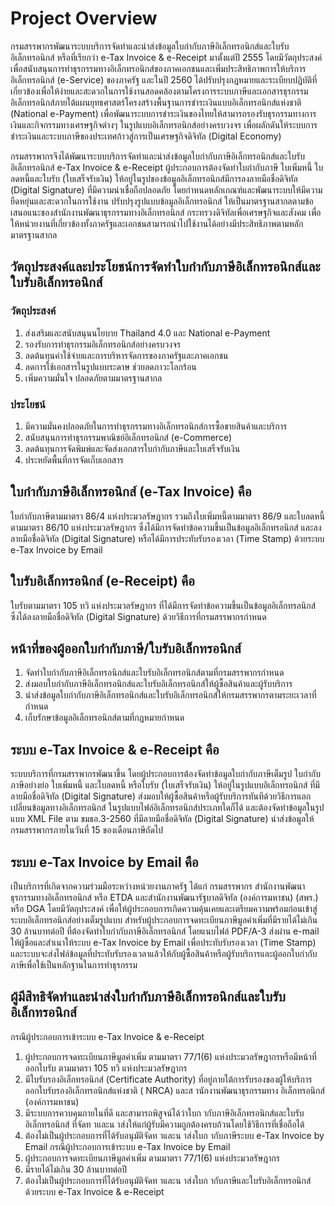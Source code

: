 Project Overview
==

กรมสรรพากรพัฒนาระบบบริการจัดทำและนำส่งข้อมูลใบกำกับภาษีอิเล็กทรอนิกส์และใบรับอิเล็กทรอนิกส์ หรือที่เรียกว่า e-Tax Invoice & e-Receipt มาตั้งแต่ปี 2555 โดยมีวัตถุประสงค์เพื่อสนับสนุนการทำธุรกรรมทางอิเล็กทรอนิกส์ของภาคเอกชนและเพิ่มประสิทธิภาพการให้บริการอิเล็กทรอนิกส์ (e-Service) ของภาครัฐ และในปี 2560 ได้ปรับปรุงกฎหมายและระเบียบปฏิบัติที่เกี่ยวข้องเพื่อให้ง่ายและสะดวกในการใช้งานสอดคล้องตามโครงการระบบภาษีและเอกสารธุรกรรมอิเล็กทรอนิกส์ภายใต้แผนยุทธศาสตร์โครงสร้างพื้นฐานการชำระเงินแบบอิเล็กทรอนิกส์แห่งชาติ (National e-Payment) เพื่อพัฒนาระบบการชำระเงินของไทยให้สามารถรองรับธุรกรรมทางการเงินและกิจกรรมทางเศรษฐกิจต่างๆ ในรูปแบบอิเล็กทรอนิกส์อย่างครบวงจร เพื่อผลักดันให้ระบบการชำระเงินและระบบภาษีของประเทศก้าวสู่การเป็นเศรษฐกิจดิจิทัล (Digital Economy)

‌กรมสรรพากรจึงได้พัฒนาระบบบริการจัดทำและนำส่งข้อมูลใบกำกับภาษีอิเล็กทรอนิกส์และใบรับอิเล็กทรอนิกส์ e-Tax Invoice & e-Receipt ผู้ประกอบการต้องจัดทำใบกำกับภาษี ใบเพิ่มหนี้ ใบลดหนี้และใบรับ (ใบเสร็จรับเงิน) ให้อยู่ในรูปของข้อมูลอิเล็กทรอนิกส์มีการลงลายมือชื่อดิจิทัล (Digital Signature) ที่มีความน่าเชื่อถือปลอดภัย โดยกำหนดหลักเกณฑ์และพัฒนาระบบให้มีความยืดหยุ่นและสะดวกในการใช้งาน ปรับปรุงรูปแบบข้อมูลอิเล็กทรอนิกส์ ให้เป็นมาตรฐานสากลตามข้อเสนอแนะของสำนักงานพัฒนาธุรกรรมทางอิเล็กทรอนิกส์ กระทรวงดิจิทัลเพื่อเศรษฐกิจและสังคม เพื่อให้หน่วยงานที่เกี่ยวข้องทั้งภาครัฐและเอกชนสามารถนำไปใช้งานได้อย่างมีประสิทธิภาพตามหลักมาตรฐานสากล


## วัตถุประสงค์และประโยชน์การจัดทำใบกำกับภาษีอิเล็กทรอนิกส์และใบรับอิเล็กทรอนิกส์

### วัตถุประสงค์‌

1.  ส่งเสริมและสนับสนุนนโยบาย Thailand 4.0 และ National e-Payment    
2.  รองรับการทำธุรกรรมอิเล็กทรอนิกส์อย่างครบวงจร    
3.  ลดต้นทุนค่าใช้จ่ายและการบริหารจัดการของภาครัฐและภาคเอกชน    
4.  ลดการใช้เอกสารในรูปแบบระดาษ ช่วยลดภาวะโลกร้อน    
5.  เพิ่มความมั่นใจ ปลอดภัยตามมาตรฐานสากล
‌

### ประโยชน์‌

1.  มีความมั่นคงปลอดภัยในการทำธุรกรรมทางอิเล็กทรอนิกส์การซื้อขายสินค้าและบริการ    
2.  สนับสนุนการทำธุรกรรมพาณิชย์อิเล็กทรอนิกส์ (e-Commerce)    
3.  ลดต้นทุนการจัดพิมพ์และจัดส่งเอกสารใบกำกับภาษีและใบเสร็จรับเงิน    
4.  ประหยัดพื้นที่การจัดเก็บเอกสาร

## ใบกำกับภาษีอิเล็กทรอนิกส์ (e-Tax Invoice) คือ 

ใบกำกับภาษีตามมาตรา 86/4 แห่งประมวลรัษฎากร รวมถึงใบเพิ่มหนี้ตามมาตรา 86/9 
และใบลดหนี้ตามมาตรา 86/10 แห่งประมวลรัษฎากร ซึ่งได้มีการจัดทำข้อความขึ้นเป็นข้อมูลอิเล็กทรอนิกส์ และลงลายมือชื่อดิจิทัล (Digital Signature) หรือได้มีการประทับรับรองเวลา (Time Stamp) ด้วยระบบ e-Tax Invoice by Email 


## ใบรับอิเล็กทรอนิกส์ (e-Receipt) คือ 

ใบรับตามมาตรา 105 ทวิ แห่งประมวลรัษฎากร ที่ได้มีการจัดทำข้อความขึ้นเป็นข้อมูลอิเล็กทรอนิกส์ ซึ่งได้ลงลายมือชื่อดิจิทัล (Digital Signature) ด้วยวิธีการที่กรมสรรพากรกำหนด

## หน้าที่ของผู้ออกใบกำกับภาษี/ใบรับอิเล็กทรอนิกส์

1. จัดทำใบกำกับภาษีอิเล็กทรอนิกส์และใบรับอิเล็กทรอนิกส์ตามที่กรมสรรพากรกำหนด
2. ส่งมอบใบกำกับภาษีอิเล็กทรอนิกส์และใบรับอิเล็กทรอนิกส์ให้ผู้ซื้อสินค้าและผู้รับบริการ
3. นำส่งข้อมูลใบกำกับภาษีอิเล็กทรอนิกส์และใบรับอิเล็กทรอนิกส์ให้กรมสรรพากรตามระยะเวลาที่กำหนด
4. เก็บรักษาข้อมูลอิเล็กทรอนิกส์ตามที่กฎหมายกำหนด

## ระบบ  e-Tax Invoice & e-Receipt คือ

ระบบบริการที่กรมสรรพากรพัฒนาขึ้น โดยผู้ประกอบการต้องจัดทำข้อมูลใบกำกับภาษีเต็มรูป  ใบกำกับภาษีอย่างย่อ ใบเพิ่มหนี้ และใบลดหนี้ หรือใบรับ (ใบเสร็จรับเงิน) ให้อยู่ในรูปแบบอิเล็กทรอนิกส์ ที่มีลายมือชื่อดิจิทัล (Digital Signature) ส่งมอบให้ผู้ซื้อสินค้าหรือผู้รับบริการทันทีด้วยวิธีการแลกเปลี่ยนข้อมูลทางอิเล็กทรอนิกส์ ในรูปแบบไฟล์อิเล็กทรอนิกส์ประเภทใดก็ได้  และต้องจัดทำข้อมูลในรูปแบบ  XML File ตาม ขมธอ.3-2560 ที่มีลายมือชื่อดิจิทัล (Digital Signature) นำส่งข้อมูลให้กรมสรรพากรภายในวันที่ 15 ของเดือนภาษีถัดไป

## ระบบ  e-Tax Invoice by Email คือ 

เป็นบริการที่เกิดจากความร่วมมือระหว่างหน่วยงานภาครัฐ ได้แก่ กรมสรรพากร สำนักงานพัฒนาธุรกรรมทางอิเล็กทรอนิกส์ หรือ  ETDA และสำนักงานพัฒนารัฐบาลดิจิทัล (องค์การมหาชน) (สพร.)  หรือ DGA โดยมีวัตถุประสงค์ เพื่อให้ผู้ประกอบการเกิดความคุ้นเคยและเตรียมความพร้อมก่อนเข้าสู่ระบบอิเล็กทรอนิกส์อย่างเต็มรูปแบบ  สำหรับผู้ประกอบการจดทะเบียนภาษีมูลค่าเพิ่มที่มีรายได้ไม่เกิน 30 ล้านบาทต่อปี  ที่ต้องจัดทำใบกำกับภาษีอิเล็กทรอนิกส์  โดยแนบไฟล์ PDF/A-3 ส่งผ่าน e-mail ให้ผู้ซื้อและสำเนาให้ระบบ  e-Tax Invoice by Email เพื่อประทับรับรองเวลา (Time Stamp) และระบบจะส่งไฟล์ข้อมูลที่ประทับรับรองเวลาแล้วให้กับผู้ซื้อสินค้าหรือผู้รับบริการและผู้ออกใบกำกับภาษีเพื่อใช้เป็นหลักฐานในการทำธุรกรรม

## ผู้มีสิทธิจัดทำและนำส่งใบกำกับภาษีอิเล็กทรอนิกส์และใบรับอิเล็กทรอนิกส์ 
กรณีผู้ประกอบการเข้าระบบ  e-Tax Invoice & e-Receipt
1) ผู้ประกอบการจดทะเบียนภาษีมูลค่าเพิ่ม ตามมาตรา 77/1(6) แห่งประมวลรัษฎากรหรือมีหน้าที่
   ออกใบรับ ตามมาตรา 105 ทวิ แห่งประมวลรัษฎากร
2) มีใบรับรองอิเล็กทรอนิกส์ (Certificate Authority) ที่อยู่ภายใต้การรับรองของผู้ให้บริการ
ออกใบรับรองอิเล็กทรอนิกส์แห่งชาติ ( NRCA) และส านักงานพัฒนาธุรกรรมทาง
อิเล็กทรอนิกส์ (องค์การมหาชน)
3) มีระบบการควบคุมภายในที่ดี และสามารถพิสูจน์ได้ว่าใบก ากับภาษีอิเล็กทรอนิกส์และใบรับ
อิเล็กทรอนิกส์ ที่จัดท าและน าส่งให้แก่ผู้รับมีความถูกต้องครบถ้วนโดยใช้วิธีการที่เชื่อถือได้
4) ต้องไม่เป็นผู้ประกอบการที่ได้รับอนุมัติจัดท าและน าส่งใบก ากับภาษีระบบ  e-Tax Invoice
by Email
กรณีผู้ประกอบการเข้าระบบ  e-Tax Invoice by Email
1) ผู้ประกอบการจดทะเบียนภาษีมูลค่าเพิ่ม ตามมาตรา 77/1(6) แห่งประมวลรัษฎากร  
2) มีรายได้ไม่เกิน 30 ล้านบาทต่อปี
3) ต้องไม่เป็นผู้ประกอบการที่ได้รับอนุมัติจัดท าและน าส่งใบก ากับภาษีและใบรับอิเล็กทรอนิกส์
ด้วยระบบ  e-Tax Invoice & e-Receipt


<!--stackedit_data:
eyJoaXN0b3J5IjpbMTAxMDUyNDA2M119
-->